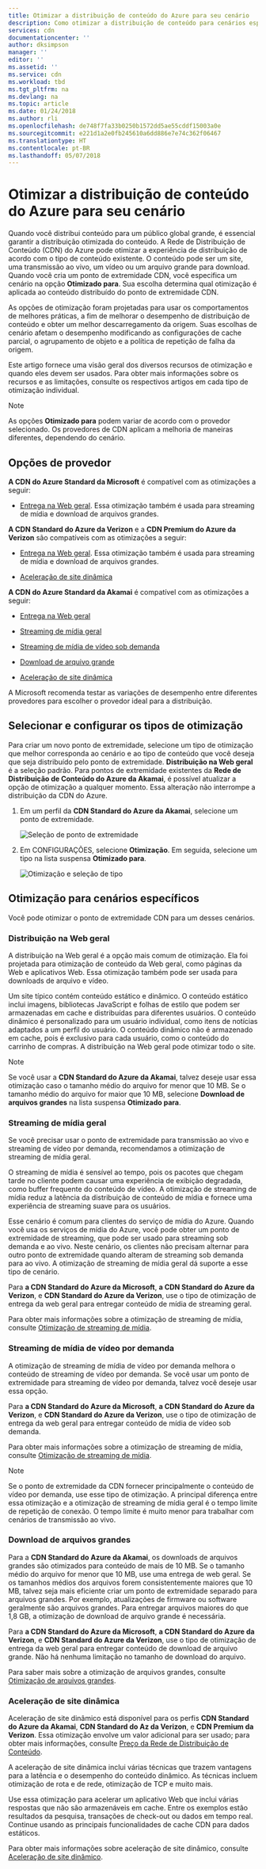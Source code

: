 ```yaml
---
title: Otimizar a distribuição de conteúdo do Azure para seu cenário
description: Como otimizar a distribuição de conteúdo para cenários específicos
services: cdn
documentationcenter: ''
author: dksimpson
manager: ''
editor: ''
ms.assetid: ''
ms.service: cdn
ms.workload: tbd
ms.tgt_pltfrm: na
ms.devlang: na
ms.topic: article
ms.date: 01/24/2018
ms.author: rli
ms.openlocfilehash: de748f7fa33b0250b1572dd5ae55cddf15003a0e
ms.sourcegitcommit: e221d1a2e0fb245610a6dd886e7e74c362f06467
ms.translationtype: HT
ms.contentlocale: pt-BR
ms.lasthandoff: 05/07/2018
---
```

# <a name="optimize-azure-content-delivery-for-your-scenario"></a>Otimizar a distribuição de conteúdo do Azure para seu cenário

Quando você distribui conteúdo para um público global grande, é essencial garantir a distribuição otimizada do conteúdo. A Rede de Distribuição de Conteúdo (CDN) do Azure pode otimizar a experiência de distribuição de acordo com o tipo de conteúdo existente. O conteúdo pode ser um site, uma transmissão ao vivo, um vídeo ou um arquivo grande para download. Quando você cria um ponto de extremidade CDN, você especifica um cenário na opção **Otimizado para**. Sua escolha determina qual otimização é aplicada ao conteúdo distribuído do ponto de extremidade CDN.

As opções de otimização foram projetadas para usar os comportamentos de melhores práticas, a fim de melhorar o desempenho de distribuição de conteúdo e obter um melhor descarregamento da origem. Suas escolhas de cenário afetam o desempenho modificando as configurações de cache parcial, o agrupamento de objeto e a política de repetição de falha da origem. 

Este artigo fornece uma visão geral dos diversos recursos de otimização e quando eles devem ser usados. Para obter mais informações sobre os recursos e as limitações, consulte os respectivos artigos em cada tipo de otimização individual.

> [!NOTE]
> As opções **Otimizado para** podem variar de acordo com o provedor selecionado. Os provedores de CDN aplicam a melhoria de maneiras diferentes, dependendo do cenário. 

## <a name="provider-options"></a>Opções de provedor

**A CDN do Azure Standard da Microsoft** é compatível com as otimizações a seguir:

* [Entrega na Web geral](#general-web-delivery). Essa otimização também é usada para streaming de mídia e download de arquivos grandes.


**A CDN Standard do Azure da Verizon** e a **CDN Premium do Azure da Verizon** são compatíveis com as otimizações a seguir:

* [Entrega na Web geral](#general-web-delivery). Essa otimização também é usada para streaming de mídia e download de arquivos grandes.

* [Aceleração de site dinâmica](#dynamic-site-acceleration) 


**A CDN do Azure Standard da Akamai** é compatível com as otimizações a seguir:

* [Entrega na Web geral ](#general-web-delivery) 

* [Streaming de mídia geral](#general-media-streaming)

* [Streaming de mídia de vídeo sob demanda](#video-on-demand-media-streaming)

* [Download de arquivo grande](#large-file-download)

* [Aceleração de site dinâmica](#dynamic-site-acceleration) 

A Microsoft recomenda testar as variações de desempenho entre diferentes provedores para escolher o provedor ideal para a distribuição.

## <a name="select-and-configure-optimization-types"></a>Selecionar e configurar os tipos de otimização

Para criar um novo ponto de extremidade, selecione um tipo de otimização que melhor corresponda ao cenário e ao tipo de conteúdo que você deseja que seja distribuído pelo ponto de extremidade. **Distribuição na Web geral** é a seleção padrão. Para pontos de extremidade existentes da **Rede de Distribuição de Conteúdo do Azure da Akamai**, é possível atualizar a opção de otimização a qualquer momento. Essa alteração não interrompe a distribuição da CDN do Azure. 

1. Em um perfil da **CDN Standard do Azure da Akamai**, selecione um ponto de extremidade.

    ![Seleção de ponto de extremidade ](./media/cdn-optimization-overview/01_Akamai.png)

2. Em CONFIGURAÇÕES, selecione **Otimização**. Em seguida, selecione um tipo na lista suspensa **Otimizado para**.

    ![Otimização e seleção de tipo](./media/cdn-optimization-overview/02_Select.png)

## <a name="optimization-for-specific-scenarios"></a>Otimização para cenários específicos

Você pode otimizar o ponto de extremidade CDN para um desses cenários. 

### <a name="general-web-delivery"></a>Distribuição na Web geral

A distribuição na Web geral é a opção mais comum de otimização. Ela foi projetada para otimização de conteúdo da Web geral, como páginas da Web e aplicativos Web. Essa otimização também pode ser usada para downloads de arquivo e vídeo.

Um site típico contém conteúdo estático e dinâmico. O conteúdo estático inclui imagens, bibliotecas JavaScript e folhas de estilo que podem ser armazenadas em cache e distribuídas para diferentes usuários. O conteúdo dinâmico é personalizado para um usuário individual, como itens de notícias adaptados a um perfil do usuário. O conteúdo dinâmico não é armazenado em cache, pois é exclusivo para cada usuário, como o conteúdo do carrinho de compras. A distribuição na Web geral pode otimizar todo o site. 

> [!NOTE]
> Se você usar a **CDN Standard do Azure da Akamai**, talvez deseje usar essa otimização caso o tamanho médio do arquivo for menor que 10 MB. Se o tamanho médio do arquivo for maior que 10 MB, selecione **Download de arquivos grandes** na lista suspensa **Otimizado para**.

### <a name="general-media-streaming"></a>Streaming de mídia geral

Se você precisar usar o ponto de extremidade para transmissão ao vivo e streaming de vídeo por demanda, recomendamos a otimização de streaming de mídia geral.

O streaming de mídia é sensível ao tempo, pois os pacotes que chegam tarde no cliente podem causar uma experiência de exibição degradada, como buffer frequente do conteúdo de vídeo. A otimização de streaming de mídia reduz a latência da distribuição de conteúdo de mídia e fornece uma experiência de streaming suave para os usuários. 

Esse cenário é comum para clientes do serviço de mídia do Azure. Quando você usa os serviços de mídia do Azure, você pode obter um ponto de extremidade de streaming, que pode ser usado para streaming sob demanda e ao vivo. Neste cenário, os clientes não precisam alternar para outro ponto de extremidade quando alteram de streaming sob demanda para ao vivo. A otimização de streaming de mídia geral dá suporte a esse tipo de cenário.

Para **a CDN Standard do Azure da Microsoft**, **a CDN Standard do Azure da Verizon**, e  **CDN Standard do Azure da Verizon**, use o tipo de otimização de entrega da web geral para entregar conteúdo de mídia de streaming geral.

Para obter mais informações sobre a otimização de streaming de mídia, consulte [Otimização de streaming de mídia](cdn-media-streaming-optimization.md).

### <a name="video-on-demand-media-streaming"></a>Streaming de mídia de vídeo por demanda

A otimização de streaming de mídia de vídeo por demanda melhora o conteúdo de streaming de vídeo por demanda. Se você usar um ponto de extremidade para streaming de vídeo por demanda, talvez você deseje usar essa opção.

Para **a CDN Standard do Azure da Microsoft**, **a CDN Standard do Azure da Verizon**, e  **CDN Standard do Azure da Verizon**, use o tipo de otimização de entrega da web geral para entregar conteúdo de mídia de vídeo sob demanda.

Para obter mais informações sobre a otimização de streaming de mídia, consulte [Otimização de streaming de mídia](cdn-media-streaming-optimization.md).

> [!NOTE]
> Se o ponto de extremidade da CDN fornecer principalmente o conteúdo de vídeo por demanda, use esse tipo de otimização. A principal diferença entre essa otimização e a otimização de streaming de mídia geral é o tempo limite de repetição de conexão. O tempo limite é muito menor para trabalhar com cenários de transmissão ao vivo.

### <a name="large-file-download"></a>Download de arquivos grandes

Para a **CDN Standard do Azure da Akamai**, os downloads de arquivos grandes são otimizados para conteúdo de mais de 10 MB. Se o tamanho médio do arquivo for menor que 10 MB, use uma entrega de web geral. Se os tamanhos médios dos arquivos forem consistentemente maiores que 10 MB, talvez seja mais eficiente criar um ponto de extremidade separado para arquivos grandes. Por exemplo, atualizações de firmware ou software geralmente são arquivos grandes. Para entregar arquivos maiores do que 1,8 GB, a otimização de download de arquivo grande é necessária.

Para **a CDN Standard do Azure da Microsoft**, **a CDN Standard do Azure da Verizon**, e  **CDN Standard do Azure da Verizon**, use o tipo de otimização de entrega da web geral para entregar conteúdo de download de arquivo grande. Não há nenhuma limitação no tamanho de download do arquivo.

Para saber mais sobre a otimização de arquivos grandes, consulte [Otimização de arquivos grandes](cdn-large-file-optimization.md).

### <a name="dynamic-site-acceleration"></a>Aceleração de site dinâmica

 Aceleração de site dinâmico está disponível para os perfis **CDN Standard do Azure da Akamai**, **CDN Standard do Az da Verizon**, e **CDN Premium da Verizon**. Essa otimização envolve um valor adicional para ser usado; para obter mais informações, consulte [Preço da Rede de Distribuição de Conteúdo](https://azure.microsoft.com/pricing/details/cdn/).

A aceleração de site dinâmica inclui várias técnicas que trazem vantagens para a latência e o desempenho do conteúdo dinâmico. As técnicas incluem otimização de rota e de rede, otimização de TCP e muito mais. 

Use essa otimização para acelerar um aplicativo Web que inclui várias respostas que não são armazenáveis em cache. Entre os exemplos estão resultados da pesquisa, transações de check-out ou dados em tempo real. Continue usando as principais funcionalidades de cache CDN para dados estáticos. 

Para obter mais informações sobre aceleração de site dinâmico, consulte [Aceleração de site dinâmico](cdn-dynamic-site-acceleration.md).



